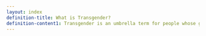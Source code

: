 ```yaml
---
layout: index
definition-title: What is Transgender?
definition-content1: Transgender is an umbrella term for people whose gender identity and/or gender expression differs from the sex they were assigned at birth (Gay and Lesbian Alliance Against Defamation [GLAAD], 2007).” https://www.glaad.org/reference/transgender “Transgender individuals should be identified with the pronoun that correspond with the gender with which they identify. It is appropriate to respectfully ask their name and what pronoun they prefer that you use.
---
```

